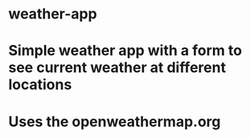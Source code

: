 # weather-app
# Simple weather app with a form to see current weather at different locations
# Uses the openweathermap.org
